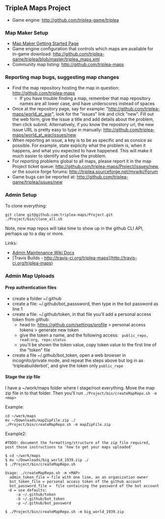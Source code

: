 ## TripleA Maps Project

- Game engine:  http://github.com/triplea-game/triplea

### Map Maker Setup
- [Map Maker Getting Started Page](https://github.com/triplea-maps/Project/wiki/Map-Makers:--Getting-Started-and-Workflow)
- Game engine configuration that controls which maps are available for in-game download: http://github.com/triplea-game/triplea/blob/master/triplea_maps.xml
- Community map listing: http://github.com/triplea-maps

### Reporting map bugs, suggesting map changes

* Find the map repository hosting the map in question: http://github.com/triplea-maps
  * If you have trouble finding a map, remember that map repository names are all lower case, and have underscores instead of spaces
* Once at the repository page, say for example: "http://github.com/triplea-maps/world_at_war", look for the "issues" link and click "new". Fill out the web form, give the issue a title and add details about the problem, then click submit. Alternatively, if you know the repostory url, the new issue URL is pretty easy to type in manually: http://github.com/triplea-maps/world_at_war/issues/new
* When reporting an issue, a key is to be as specific and as consice as possible. For example, state explicity what the problem is, when it happens, and what you expected to have happened. This will make it much easier to identify and solve the problem.
* For reporting problems global to all maps, please report it in the map Project ticket queue: http://github.com/triplea-maps/Project/issues/new, or the source forge forums: http://triplea.sourceforge.net/mywiki/Forum
* Game bugs can be reported at: http://github.com/triplea-game/triplea/issues/new

### Admin Setup

To clone everything:
```
git clone git@github.com:triplea-maps/Project.git
./Project/bin/clone_all.sh
```
Note, new map repos will take time to show up in the github CLI API, perhaps up to a day or more. 


Links:
- [Admin Maintenance Wiki Docs](http://github.com/triplea-maps/Project/wiki/Adding-a-New-Official-Map-Repository)
- [Travis Builds - http://travis-ci.org/triplea-maps](http://travis-ci.org/triplea-maps)


### Admin Map Uploads

#### Prep authentication files
- create a folder ~/.github
- create a file: ~/.github/bot_passsword, then type in the bot password as line 1
- create a file: ~/.github/token, in that file you'll add a personal access token from github:
  - head to: https://github.com/settings/profile > personal access tokens > generate new token
  - give the token a name, and the following access: ` public_repo, read:org, repo:status`
  - you'll be shown the token value, copy token value to the first line of the "token" file
- create a file ~/.github/bot_token, open a web browser in incognito/private mode, and repeat the steps above but log in as 'tripleabuilderbot', and give the token only `public_repo`


#### Stage the zip file
I have a ~/work/maps folder where I stage/root everything. Move the map zip file in to that folder. Then you'll run `./Project/bin/createMapRepo.sh -m <map>`


Example:
```
cd ~/work/maps
mv ~/Downloads/mapZipFile.zip ./
./Project/bin/createMapRepo.sh -m mapZipFile.zip
```

Example2:

```
#TODO: document the formatting/structure of the zip file required, post those instructions to 'how to get your maps uploaded'

$ cd ~/work/maps
$ mv ~/Downloads/big_world_1939.zip ./
$ ./Project/bin/createMapRepo.sh

Usage: ./createMapRepo.sh -m <MAP>
  admin_token_file = file with one line, an an organization owner
  bot_token_file = personal access token of the github account
  bot_password_file =  file containing the password of the bot account
 -d = use defaults:
     -a ~/.github/token
     -b ~/.github/bot_token
     -p ~/.github/bot_password

$ ./Project/bin/createMapRepo.sh -m big_world_1939.zip 

```
